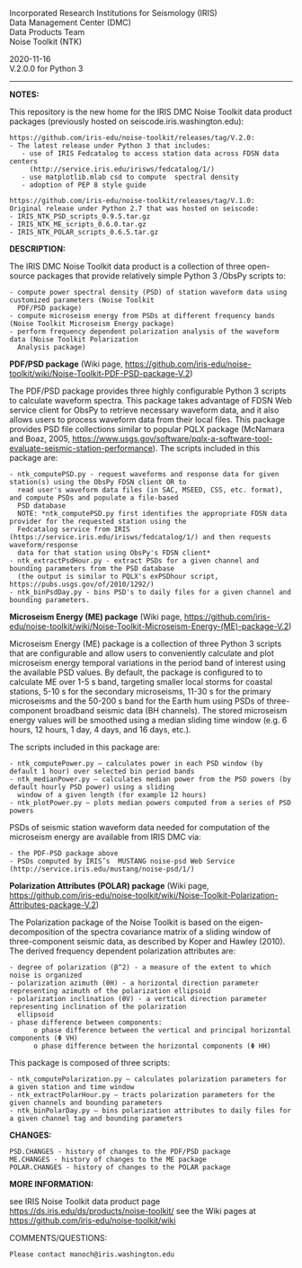 Incorporated Research Institutions for Seismology (IRIS)\
 Data Management Center (DMC)\
 Data Products Team\
 Noise Toolkit (NTK)

 2020-11-16\
 V.2.0.0 for Python 3

------------------------------------------------------------------------------------------------------------------------

**NOTES:**
 
This repository is the new home for the IRIS DMC Noise Toolkit data product packages (previously hosted on seiscode.iris.washington.edu):

    https://github.com/iris-edu/noise-toolkit/releases/tag/V.2.0:
    - The latest release under Python 3 that includes:
       - use of IRIS Fedcatalog to access station data across FDSN data centers 
         (http://service.iris.edu/irisws/fedcatalog/1/)
       - use matplotlib.mlab csd to compute  spectral density
       - adoption of PEP 8 style guide
    
    https://github.com/iris-edu/noise-toolkit/releases/tag/V.1.0:
    Original release under Python 2.7 that was hosted on seiscode:
    - IRIS_NTK_PSD_scripts_0.9.5.tar.gz
    - IRIS_NTK_ME_scripts_0.6.0.tar.gz
    - IRIS_NTK_POLAR_scripts_0.6.5.tar.gz
    
    
**DESCRIPTION:**

The IRIS DMC Noise Toolkit data product is a collection of three open-source packages that provide relatively simple 
Python 3 /ObsPy scripts to:

    - compute power spectral density (PSD) of station waveform data using customized parameters (Noise Toolkit 
      PDF/PSD package)
    - compute microseism energy from PSDs at different frequency bands (Noise Toolkit Microseism Energy package)
    - perform frequency dependent polarization analysis of the waveform data (Noise Toolkit Polarization 
      Analysis package)

**PDF/PSD package** (Wiki page, https://github.com/iris-edu/noise-toolkit/wiki/Noise-Toolkit-PDF-PSD-package-V.2)

The PDF/PSD package provides three highly configurable Python 3 scripts to calculate waveform spectra. This package takes advantage of FDSN Web service client for ObsPy to retrieve necessary waveform data, and it also allows users to process waveform data from their local files. This package provides PSD file collections similar to popular PQLX package (McNamara and Boaz, 2005, https://www.usgs.gov/software/pqlx-a-software-tool-evaluate-seismic-station-performance). The scripts included in this package are:

    - ntk_computePSD.py - request waveforms and response data for given station(s) using the ObsPy FDSN client OR to 
      read user's waveform data files (in SAC, MSEED, CSS, etc. format), and compute PSDs and populate a file-based 
      PSD database
      NOTE: *ntk_computePSD.py first identifies the appropriate FDSN data provider for the requested station using the 
      Fedcatalog service from IRIS (https://service.iris.edu/irisws/fedcatalog/1/) and then requests waveform/response 
      data for that station using ObsPy's FDSN client*
    - ntk_extractPsdHour.py - extract PSDs for a given channel and bounding parameters from the PSD database
      (the output is similar to PQLX's exPSDhour script, https://pubs.usgs.gov/of/2010/1292/)
    - ntk_binPsdDay.py - bins PSD's to daily files for a given channel and bounding parameters.

**Microseism Energy (ME) package** (Wiki page, https://github.com/iris-edu/noise-toolkit/wiki/Noise-Toolkit-Microseism-Energy-(ME)-package-V.2)

 Microseism Energy (ME) package is a collection of three Python 3 scripts that are configurable and allow users to conveniently calculate and plot microseism energy temporal variations in the period band of interest using the available PSD values. By default, the package is configured to to calculate ME over 1-5 s band, targeting smaller local storms for coastal stations, 5-10 s for the secondary microseisms, 11-30 s for the primary microseisms and the 50-200 s band for the Earth hum using PSDs of three-component broadband seismic data (BH channels). The stored microseism energy values will be smoothed using a median sliding time window (e.g. 6 hours, 12 hours, 1 day, 4 days, and 16 days, etc.).
 
 The scripts included in this package are:

    - ntk_computePower.py – calculates power in each PSD window (by default 1 hour) over selected bin period bands
    - ntk_medianPower.py – calculates median power from the PSD powers (by default hourly PSD power) using a sliding 
      window of a given length (for example 12 hours)
    - ntk_plotPower.py – plots median powers computed from a series of PSD powers

PSDs of seismic station waveform data needed for computation of the microseism energy are available from IRIS DMC via:

    - the PDF-PSD package above
    - PSDs computed by IRIS’s  MUSTANG noise-psd Web Service (http://service.iris.edu/mustang/noise-psd/1/)

**Polarization Attributes (POLAR) package** (Wiki page, https://github.com/iris-edu/noise-toolkit/wiki/Noise-Toolkit-Polarization-Attributes-package-V.2)

The Polarization package of the Noise Toolkit is based on the eigen-decomposition of the spectra covariance matrix of a sliding window of three-component seismic data, as described by Koper and Hawley (2010). The derived frequency dependent polarization attributes are:

    - degree of polarization (β^2) - a measure of the extent to which noise is organized
    - polarization azimuth (θH) - a horizontal direction parameter representing azimuth of the polarization ellipsoid
    - polarization inclination (θV) - a vertical direction parameter representing inclination of the polarization 
      ellipsoid
    - phase difference between components:
          o phase difference between the vertical and principal horizontal components (Φ VH)
          o phase difference between the horizontal components (Φ HH)

This package is composed of three scripts:

    - ntk_computePolarization.py – calculates polarization parameters for a given station and time window
    - ntk_extractPolarHour.py – tracts polarization parameters for the given channels and bounding parameters
    - ntk_binPolarDay.py – bins polarization attributes to daily files for a given channel tag and bounding parameters
    
**CHANGES:**

    PSD.CHANGES - history of changes to the PDF/PSD package
    ME.CHANGES - history of changes to the ME package
    POLAR.CHANGES - history of changes to the POLAR package

**MORE INFORMATION:**

see IRIS Noise Toolkit data product page https://ds.iris.edu/ds/products/noise-toolkit/
see the Wiki pages at https://github.com/iris-edu/noise-toolkit/wiki
 
 COMMENTS/QUESTIONS:

    Please contact manoch@iris.washington.edu

